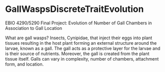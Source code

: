 # GallWaspsDiscreteTraitEvolution
EBIO 4290/5290 Final Project: Evolution of Number of Gall Chambers in Association to Gall Location

What are gall wasps? Insects, Cynipidae, that inject their eggs into plant tissues resulting in the host plant forming an external structure around the larvae, known as a gall. The gall acts as a protective layer for the larvae and is their source of nutrients. Moreover, the gall is created from the plant tissue itself. Galls can vary in complexity, number of chambers, attachment form, and location.

 
